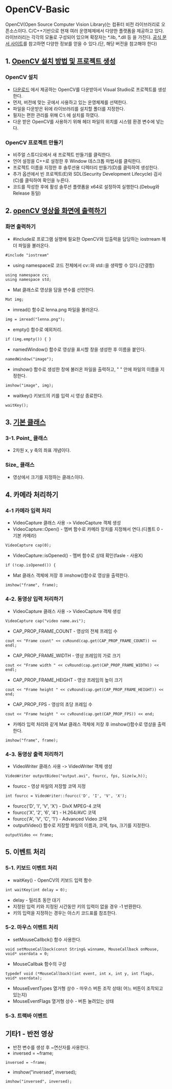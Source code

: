 # OpenCV-Basic

OpenCV(Open Source Computer Vision Library)는 컴퓨터 비전 라이브러리로 오픈소스이다. 
C/C++기반으로 현재 여러 운영체제에서 다양한 플랫폼을 제공하고 있다.
라이브러리는 각각의 모듈로 구성되어 있으며 확장자는 \*.lib, \*.dll 등 을 가진다.
[공식 문서 사이트](https://docs.opencv.org/)를 참고하면 다양한 정보를 얻을 수 있다.(단, 해당 버전을 참고해야 한다)

## 1. [OpenCV 설치 방법 및 프로젝트 생성](https://codeomni.tistory.com/764)
### OpenCV 설치
* [다운로드](https://opencv.org/releases/) 에서 제공하는 OpenCV를 다운받아서 Visual Studio로 프로젝트를 생성한다.
* 먼저, 버전에 맞는 곳에서 사용하고 있는 운영체제를 선택한다.
* 파일을 다운받은 뒤에 라이브러리를 설치할 폴더를 지정한다.
* 필자는 편한 관리를 위해 C:\ 에 설치를 하였다.
* 다운 받은 OpenCV를 사용하기 위해 헤더 파일의 위치를 시스템 환경 변수에 넣는다.
### OpenCV 프로젝트 만들기
* 비주얼 스튜디오에서 새 프로젝트 만들기를 클릭한다.
* 언어 설정을 C++로 설정한 후 Window 데스크톱 마법사를 클릭한다.
* 프로젝트 이름을 지정한 후 솔루션용 디렉터리 만들기(D)를 클릭하여 생성한다.
* 추가 옵션에서 빈 프로젝트(E)와 SDL(Security Development Lifecycle) 검사(C)를 클릭하여 확인을 누른다.
* 코드를 작성한 후에 활성 솔루션 플랫폼을 x64로 설정하여 실행한다.(Debug와 Release 동일)

## 2. [openCV 영상을 화면에 출력하기](https://codeomni.tistory.com/798)
### 화면 출력하기
* #include로 프로그램 실행에 필요한 OpenCV와 입출력을 담당하는 iostrream 헤더 파일을 불러온다.
<pre><code>#include "iostream"
</code></pre>
* using namespace로 코드 전체에서 cv::와 std::을 생략할 수 있다.(간결함)
<pre><code>using namespace cv;
using namespace std;
</code></pre>
* Mat 클래스로 영상을 담을 변수를 선언한다.
<pre><code>Mat img;
</code></pre>
* imread() 함수로 lenna.png 파일을 불러온다.
<pre><code>img = imread("lenna.png");
</code></pre>
* empty() 함수로 예외처리.
<pre><code>if (img.empty()) { }
</code></pre>
* namedWindow() 함수로 영상을 표시할 창을 생성한 후 이름을 붙인다.
<pre><code>namedWindow("image");
</code></pre>
* imshow() 함수로 생성한 창에 불러온 파일을 출력하고, " " 안에 파일의 이름을 지정한다.
<pre><code>imshow("image", img);
</code></pre>
* waitkey() 키보드의 키를 입력 시 영상 종료한다. 
<pre><code>waitKey();
</code></pre>


## 3. [기본 클래스]()
### 3-1. Point_ 클래스
* 2차원 x, y 축의 좌표 개념이다. 

### Size_ 클래스
* 영상에서 크기를 지정하는 클래스이다.


## 4. 카메라 처리하기
### 4-1 카메라 입력 처리
* VideoCapture 클래스 사용 -> VideoCapture 객체 생성
* VideoCapture::Open() - 멤버 함수로 카메라 장치를 지정해서 연다.(디폴트 0 - 기본 카메라)
<pre><code>VideoCapture cap(0);
</code></pre>
* VideoCapture::isOpened() - 멤버 함수로 상태 확인(fasle - 사용X)
<pre><code>if (!cap.isOpened()) {
</code></pre>
* Mat 클래스 객체에 저장 후 imshow()함수로 영상을 출력한다.
<pre><code>imshow("frame", frame);
</code></pre>

### 4-2. 동영상 입력 처리하기
* VideoCapture 클래스 사용 -> VideoCapture 객체 생성
<pre><code>VideoCapture cap("video name.avi");
</code></pre>
* CAP_PROP_FRAME_COUNT - 영상의 전체 프레임 수
<pre><code>cout << "Frame count" << cvRound(cap.get(CAP_PROP_FRAME_COUNT)) << endl;
</code></pre>
* CAP_PROP_FRAME_WIDTH - 영상 프레임의 가로 크기
<pre><code>cout << "Frame width " << cvRound(cap.get(CAP_PROP_FRAME_WIDTH)) << endl;
</code></pre>
* CAP_PROP_FRAME_HEIGHT - 영상 프레임의 높이 크기
<pre><code>cout << "Frame height " << cvRound(cap.get(CAP_PROP_FRAME_HEIGHT)) << end;
</code></pre>
* CAP_PROP_FPS - 영상의 초당 프레임 수
<pre><code>cout << "Frame height " << cvRound(cap.get(CAP_PROP_FPS)) << end;
</code></pre>
* 카메라 입력 처리와 같게 Mat 클래스 객체에 저장 후 imshow()함수로 영상을 출력한다.
<pre><code>imshow("frame", frame);
</code></pre>

### 4-3. 동영상 출력 처리하기
* VideoWriter 클래스 사용 -> VideoWriter 객체 생성
<pre><code>VideoWriter outputBideo("output.avi", fourcc, fps, Size(w,h));
</code></pre>
* fourcc - 영상 파일의 저장할 코덱 지정
<pre><code>int fourcc = VideoWriter::fourcc('D', 'I', 'V', 'X');
</code></pre>
  * fourcc('D', 'I', 'V', 'X') - DivX MPEG-4 코덱
  * fourcc('X', '2', '6', '4') - H.264/AVC 코덱
  * fourcc('A', 'V', 'C', '1') - Advanced Video 코덱
* outputVideo() 함수로 저장할 파일의 이름과, 코덱, fps, 크기를 지정한다.
<pre><code>outputVideo << frame;
</code></pre>

## 5. 이벤트 처리
### 5-1. 키보드 이벤트 처리
* waitKey() - OpenCV의 키보드 입력 함수
<pre><code>int waitKey(int delay = 0);
</code></pre>
* delay - 밀리초 동안 대기
* 지정된 입력 키와 지정된 시간동안 키의 입력이 없을 경우 -1 반환한다.
* 키의 입력을 지정하는 경우는 아스키 코드표를 참조한다.

### 5-2. 마우스 이벤트 처리
* setMouseCallbck() 함수 사용한다.
<pre><code>void setMouseCallback(const String& winname, MouseCallback onMouse, void* userdata = 0;
</code></pre>
* MouseCallbak 함수의 구성
<pre><code>typedef void (*MouseCallback)(int event, int x, int y, int flags, void* userdata);
</code></pre>
* MouseEventTypes 열거형 상수 - 마우스 버튼 조작 상태( 어느 버튼이 조작되고 있는지)
* MouseEventFlags 열거형 상수 - 버튼 눌려있는 상태

### 5-3. 트랙바 이벤트

## 기타1 - 반전 영상
* 반전 변수를 생성 후 ~연산자를 사용한다.
* inversed = ~frame;
<pre><code>inversed = ~frame;
</code></pre>
* imshow("inversed", inversed);
<pre><code>imshow("inversed", inversed);
</code></pre>

